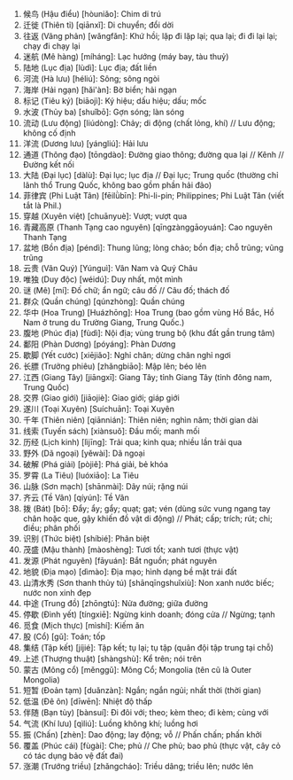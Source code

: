 1. 候鸟 (Hậu điểu) [hòuniǎo]: Chim di trú
2. 迁徙 (Thiên tỉ) [qiānxǐ]: Di chuyển; đổi dời
3. 往返 (Vãng phản) [wǎngfǎn]: Khứ hồi; lặp đi lặp lại; qua lại; đi đi lại lại; chạy đi chạy lại
4. 迷航 (Mê hàng) [míháng]: Lạc hướng (máy bay, tàu thuỷ)
5. 陆地 (Lục địa) [lùdì]: Lục địa; đất liền
6. 河流 (Hà lưu) [héliú]: Sông; sông ngòi
7. 海岸 (Hải ngạn) [hǎi'àn]: Bờ biển; hải ngạn
8. 标记 (Tiêu ký) [biāojì]: Ký hiệu; dấu hiệu; dấu; mốc
9. 水波 (Thủy ba) [shuǐbō]: Gợn sóng; làn sóng
10. 流动 (Lưu động) [liúdòng]: Chảy; di động (chất lỏng, khí) // Lưu động; không cố định
11. 洋流 (Dương lưu) [yángliú]: Hải lưu
12. 通道 (Thông đạo) [tōngdào]: Đường giao thông; đường qua lại // Kênh // Đường kết nối
13. 大陆 (Đại lục) [dàlù]: Đại lục; lục địa // Đại lục; Trung quốc (thường chỉ lãnh thổ Trung Quốc, không bao gồm phần hải đảo)
14. 菲律宾 (Phi Luật Tân) [fēilǜbīn]: Phi-li-pin; Philippines; Phi Luật Tân (viết tắt là Phil.)
15. 穿越 (Xuyên việt) [chuānyuè]: Vượt; vượt qua
16. 青藏高原 (Thanh Tạng cao nguyên) [qīngzànggāoyuán]: Cao nguyên Thanh Tạng
17. 盆地 (Bồn địa) [péndì]: Thung lũng; lòng chảo; bồn địa; chỗ trũng; vũng trũng
18. 云贵 (Vân Quý) [Yúnguì]: Vân Nam và Quý Châu
19. 唯独 (Duy độc) [wéidú]: Duy nhất, một mình
20. 谜 (Mê) [mí]: Đố chữ; ẩn ngữ; câu đố // Câu đố; thách đố
21. 群众 (Quần chúng) [qúnzhòng]: Quần chúng
22. 华中 (Hoa Trung) [Huázhōng]: Hoa Trung (bao gồm vùng Hồ Bắc, Hồ Nam ở trung du Trường Giang, Trung Quốc.)
23. 腹地 (Phúc địa) [fùdì]: Nội địa; vùng trung bộ (khu đất gần trung tâm)
24. 鄱阳 (Phàn Dương) [póyáng]: Phàn Dương
25. 歇脚 (Yết cước) [xiējiǎo]: Nghỉ chân; dừng chân nghỉ ngơi
26. 长膘 (Trưởng phiêu) [zhǎngbiāo]: Mập lên; béo lên
27. 江西 (Giang Tây) [jiāngxī]: Giang Tây; tỉnh Giang Tây (tỉnh đông nam, Trung Quốc)
28. 交界 (Giao giới) [jiāojiè]: Giao giới; giáp giới
29. 遂川 (Toại Xuyên) [Suíchuān]: Toại Xuyên
30. 千年 (Thiên niên) [qiānnián]: Thiên niên; nghìn năm; thời gian dài
31. 线索 (Tuyến sách) [xiànsuǒ]: Đầu mối; manh mối
32. 历经 (Lịch kinh) [lìjīng]: Trải qua; kinh qua; nhiều lần trải qua
33. 野外 (Dã ngoại) [yěwài]: Dã ngoại
34. 破解 (Phá giải) [pòjiě]: Phá giải, bẻ khóa
35. 罗霄 (La Tiêu) [luóxiāo]: La Tiêu
36. 山脉 (Sơn mạch) [shānmài]: Dãy núi; rặng núi
37. 齐云 (Tề Vân) [qíyún]: Tề Vân
38. 拨 (Bát) [bō]: Đẩy; ẩy; gẩy; quạt; gạt; vén (dùng sức vung ngang tay chân hoặc que, gậy khiến đồ vật di động) // Phát; cấp; trích; rút; chi; điều; phân phối
39. 识别 (Thức biệt) [shíbié]: Phân biệt
40. 茂盛 (Mậu thành) [màoshèng]: Tươi tốt; xanh tươi (thực vật)
41. 发源 (Phát nguyên) [fāyuán]: Bắt nguồn; phát nguyên
42. 地貌 (Địa mạo) [dìmào]: Địa mạo; hình dạng bề mặt trái đất
43. 山清水秀 (Sơn thanh thủy tú) [shānqīngshuǐxiù]: Non xanh nước biếc; nước non xinh đẹp
44. 中途 (Trung đồ) [zhōngtú]: Nửa đường; giữa đường
45. 停歇 (Đình yết) [tíngxiē]: Ngừng kinh doanh; đóng cửa // Ngừng; tạnh
46. 觅食 (Mịch thực) [mìshí]: Kiếm ăn
47. 股 (Cổ) [gǔ]: Toán; tốp
48. 集结 (Tập kết) [jíjié]: Tập kết; tụ lại; tụ tập (quân đội tập trung tại chỗ)
49. 上述 (Thượng thuật) [shàngshù]: Kể trên; nói trên
50. 蒙古 (Mông cổ) [měnggǔ]: Mông Cổ; Mongolia (tên cũ là Outer Mongolia)
51. 短暂 (Đoản tạm) [duǎnzàn]: Ngắn; ngắn ngủi; nhất thời (thời gian)
52. 低温 (Đê ôn) [dīwēn]: Nhiệt độ thấp
53. 伴随 (Bạn tùy) [bànsuí]: Đi đôi với; theo; kèm theo; đi kèm; cùng với
54. 气流 (Khí lưu) [qìliú]: Luồng không khí; luồng hơi
55. 振 (Chấn) [zhèn]: Dao động; lay động; vỗ // Phấn chấn; phấn khởi
56. 覆盖 (Phúc cái) [fùgài]: Che; phủ // Che phủ; bao phủ (thực vật, cây cỏ có tác dụng bảo vệ đất đai)
57. 涨潮 (Trướng triều) [zhǎngcháo]: Triều dâng; triều lên; nước lên